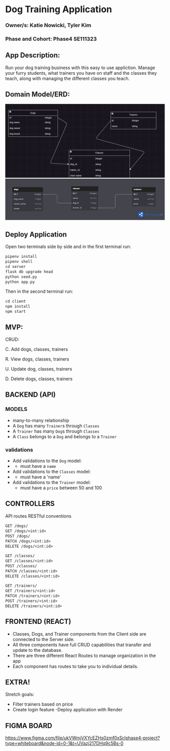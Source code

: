 # Dog Training Application

### Owner/s: Katie Nowicki, Tyler Kim

### Phase and Cohort:  Phase4 SE111323


## App Description:
Run your dog training business with this easy to use appliction. Manage your furry students, what trainers you have on staff and the classes they teach, along with managing the different classes you teach.

## Domain Model/ERD: 
![domainmodel](image-1.png)
![ERD](image.png)

## Deploy Application


Open two terminals side by side and in the first terminal run:
```
pipenv install 
pipenv shell
cd server
flask db upgrade head 
python seed.py 
python app.py
```
Then in the second terminal run:
```
cd client 
npm install 
npm start 

```

## MVP:
CRUD:

C. Add dogs, classes, trainers

R. View dogs, classes, trainers

U. Update dog, classes, trainers

D. Delete dogs, classes, trainers


## BACKEND (API)
### MODELS
* many-to-many relationship
* A `Dog` has many `Trainer`s through `Classes`
* A `Trainer` has many `Dog`s through `Classes`
* A `Class` belongs to a `Dog` and belongs to a `Trainer`


### validations 
* Add validations to the `Dog` model:
* - must have a `name`
* Add validations to the `Classes` model:
* - must have a 'name' 
* Add validations to the `Trainer` model:
  - must have a `price` between 50 and 100


## CONTROLLERS
​​API routes 
RESTful conventions 

```
GET /dogs/
GET /dogs/<int:id>
POST /dogs/
PATCH /dogs/<int:id>
DELETE /dogs/<int:id>
```

```
GET /classes/
GET /classes/<int:id>
POST /classes/
PATCH /classes/<int:id>
DELETE /classes/<int:id>
```

```
GET /trainers/
GET /trainers/<int:id>
PATCH /trainers/<int:id>
POST /trainers/<int:id>
DELETE /trainers/<int:id>
```

## FRONTEND (REACT)
- Classes, Dogs, and Trainer components from the Client side are connected to the Server side. 
- All three components have full CRUD capabilities that transfer and update to the database. 
- There are three different React Routes to manage organization in the app 
- Each component has routes to take you to individual details.


## EXTRA!
Stretch goals:
- Filter trainers based on price
- Create login feature
-Deploy application with Render 

## FIGMA BOARD

https://www.figma.com/file/ukVWmjVXYcEZHs0zmf0xSr/phase4-project?type=whiteboard&node-id=0-1&t=UVazj217DHq9c5Bs-0


